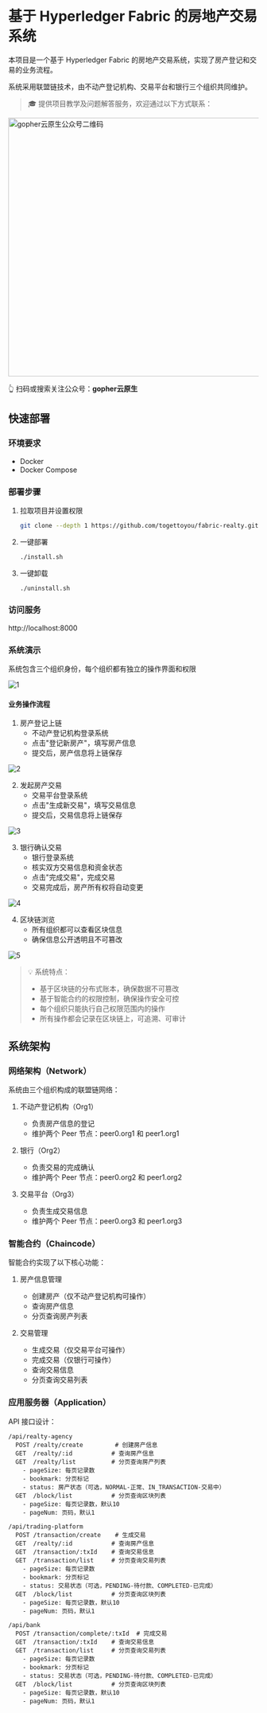 # 基于 Hyperledger Fabric 的房地产交易系统

本项目是一个基于 Hyperledger Fabric 的房地产交易系统，实现了房产登记和交易的业务流程。

系统采用联盟链技术，由不动产登记机构、交易平台和银行三个组织共同维护。

> 🎓 提供项目教学及问题解答服务，欢迎通过以下方式联系：

<img src="https://github.com/user-attachments/assets/ea93572c-6c05-4751-bde7-35a58fe083f1" width="520" alt="gopher云原生公众号二维码">

👆 扫码或搜索关注公众号：**gopher云原生**

## 快速部署

### 环境要求

- Docker
- Docker Compose

### 部署步骤

1. 拉取项目并设置权限

   ```bash
   git clone --depth 1 https://github.com/togettoyou/fabric-realty.git && cd fabric-realty && find . -name "*.sh" -exec chmod +x {} \;
   ```

2. 一键部署

   ```bash
   ./install.sh
   ```

3. 一键卸载

   ```bash
   ./uninstall.sh
   ```

### 访问服务

http://localhost:8000

### 系统演示

系统包含三个组织身份，每个组织都有独立的操作界面和权限

![1](https://github.com/user-attachments/assets/43e370d1-8dd0-4009-993f-b914eaece974)

#### 业务操作流程

1. 房产登记上链
    - 不动产登记机构登录系统
    - 点击"登记新房产"，填写房产信息
    - 提交后，房产信息将上链保存

![2](https://github.com/user-attachments/assets/7a561605-8f5a-40ef-a21b-f1917e0cd7f8)

2. 发起房产交易
    - 交易平台登录系统
    - 点击"生成新交易"，填写交易信息
    - 提交后，交易信息将上链保存

![3](https://github.com/user-attachments/assets/f88ac09c-6683-43a0-b51b-3982f2a07c9a)

3. 银行确认交易
    - 银行登录系统
    - 核实双方交易信息和资金状态
    - 点击"完成交易"，完成交易
    - 交易完成后，房产所有权将自动变更

![4](https://github.com/user-attachments/assets/fe454da5-f537-4597-a2fe-19755fbef005)

4. 区块链浏览
    - 所有组织都可以查看区块信息
    - 确保信息公开透明且不可篡改

![5](https://github.com/user-attachments/assets/e1468e15-81b7-46a7-801a-d0b10b03edfe)

> 💡 系统特点：
> - 基于区块链的分布式账本，确保数据不可篡改
> - 基于智能合约的权限控制，确保操作安全可控
> - 每个组织只能执行自己权限范围内的操作
> - 所有操作都会记录在区块链上，可追溯、可审计

## 系统架构

### 网络架构（Network）

系统由三个组织构成的联盟链网络：

1. 不动产登记机构（Org1）
    - 负责房产信息的登记
    - 维护两个 Peer 节点：peer0.org1 和 peer1.org1

2. 银行（Org2）
    - 负责交易的完成确认
    - 维护两个 Peer 节点：peer0.org2 和 peer1.org2

3. 交易平台（Org3）
    - 负责生成交易信息
    - 维护两个 Peer 节点：peer0.org3 和 peer1.org3

### 智能合约（Chaincode）

智能合约实现了以下核心功能：

1. 房产信息管理
    - 创建房产（仅不动产登记机构可操作）
    - 查询房产信息
    - 分页查询房产列表

2. 交易管理
    - 生成交易（仅交易平台可操作）
    - 完成交易（仅银行可操作）
    - 查询交易信息
    - 分页查询交易列表

### 应用服务器（Application）

API 接口设计：

```
/api/realty-agency
  POST /realty/create         # 创建房产信息
  GET  /realty/:id           # 查询房产信息
  GET  /realty/list          # 分页查询房产列表
    - pageSize: 每页记录数
    - bookmark: 分页标记
    - status: 房产状态（可选，NORMAL-正常、IN_TRANSACTION-交易中）
  GET  /block/list           # 分页查询区块列表
    - pageSize: 每页记录数，默认10
    - pageNum: 页码，默认1

/api/trading-platform
  POST /transaction/create    # 生成交易
  GET  /realty/:id           # 查询房产信息
  GET  /transaction/:txId    # 查询交易信息
  GET  /transaction/list     # 分页查询交易列表
    - pageSize: 每页记录数
    - bookmark: 分页标记
    - status: 交易状态（可选，PENDING-待付款、COMPLETED-已完成）
  GET  /block/list           # 分页查询区块列表
    - pageSize: 每页记录数，默认10
    - pageNum: 页码，默认1

/api/bank
  POST /transaction/complete/:txId  # 完成交易
  GET  /transaction/:txId    # 查询交易信息
  GET  /transaction/list     # 分页查询交易列表
    - pageSize: 每页记录数
    - bookmark: 分页标记
    - status: 交易状态（可选，PENDING-待付款、COMPLETED-已完成）
  GET  /block/list           # 分页查询区块列表
    - pageSize: 每页记录数，默认10
    - pageNum: 页码，默认1
```
